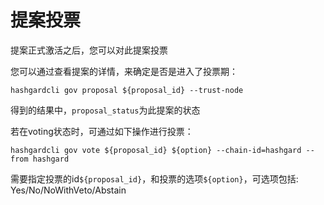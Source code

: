 # 提案投票
提案正式激活之后，您可以对此提案投票

您可以通过查看提案的详情，来确定是否是进入了投票期：
```
hashgardcli gov proposal ${proposal_id} --trust-node

```
得到的结果中，``` proposal_status ```为此提案的状态

若在voting状态时，可通过如下操作进行投票：

```shell
hashgardcli gov vote ${proposal_id} ${option} --chain-id=hashgard --from hashgard

```
需要指定投票的id```${proposal_id}```，和投票的选项```${option}```，可选项包括: Yes/No/NoWithVeto/Abstain

